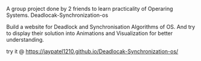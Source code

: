 A group project done by 2 friends to learn practicality of Operaring Systems.
Deadlocak-Synchronization-os

Build a website for Deadlock and Synchronisation Algorithms of OS. And try to display their solution into Animations and Visualization for better understanding.

try it @ https://jaypatel1210.github.io/Deadlocak-Synchronization-os/
